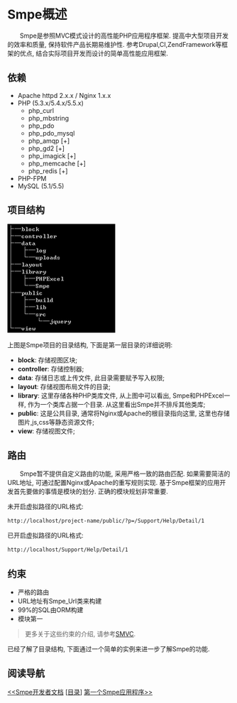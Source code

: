 # Smpe概述

　　Smpe是参照MVC模式设计的高性能PHP应用程序框架. 提高中大型项目开发的效率和质量, 保持软件产品长期易维护性. 参考Drupal,CI,ZendFramework等框架的优点, 结合实际项目开发而设计的简单高性能应用框架.

## 依赖

  * Apache httpd 2.x.x / Nginx 1.x.x
  * PHP (5.3.x/5.4.x/5.5.x)
    * php_curl
    * php_mbstring
    * php_pdo
    * php_pdo_mysql
    * php_amqp [+]
    * php_gd2 [+]
    * php_imagick [+]
    * php_memcache [+]
    * php_redis [+]
  * PHP-FPM
  * MySQL (5.1/5.5)


## 项目结构

![项目结构](images/dirstruct.png)

上图是Smpe项目的目录结构, 下面是第一层目录的详细说明:

  * **block**: 存储视图区块;
  * **controller**: 存储控制器;
  * **data**: 存储日志或上传文件, 此目录需要赋予写入权限;
  * **layout**: 存储视图布局文件的目录;
  * **library**: 这里存储各种PHP类库文件, 从上图中可以看出, Smpe和PHPExcel一样, 作为一个类库占据一个目录. 从这里看出Smpe并不排斥其他类库;
  * **public**: 这是公共目录, 通常将Nginx或Apache的根目录指向这里, 这里也存储图片,js,css等静态资源文件;
  * **view**: 存储视图文件;

## 路由

　　Smpe暂不提供自定义路由的功能, 采用严格一致的路由匹配. 如果需要简洁的URL地址, 可通过配置Nginx或Apache的重写规则实现. 基于Smpe框架的应用开发首先要做的事情是模块的划分. 正确的模块规划非常重要.

未开启虚拟路径的URL格式:

```bash
http://localhost/project-name/public/?p=/Support/Help/Detail/1
```

已开启虚拟路径的URL格式:

```bash
http://localhost/Support/Help/Detail/1
```

## 约束

  * 严格的路由
  * URL地址有Smpe_Url类来构建
  * 99%的SQL由ORM构建
  * 模块第一

> 更多关于这些约束的介绍, 请参考[SMVC](https://github.com/liudng/webook/blob/master/generic/3.md).

已经了解了目录结构, 下面通过一个简单的实例来进一步了解Smpe的功能. 

## 阅读导航

[<<Smpe开发者文档](README.md)
[[目录](README.md)]
[第一个Smpe应用程序>>](1.md)
